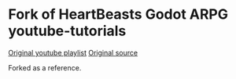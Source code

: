 # Fork of HeartBeasts Godot ARPG youtube-tutorials

[Original youtube playlist](https://www.youtube.com/playlist?list=PL9FzW-m48fn2SlrW0KoLT4n5egNdX-W9a)
[Original source](https://github.com/uheartbeast/youtube-tutorials)

Forked as a reference.
